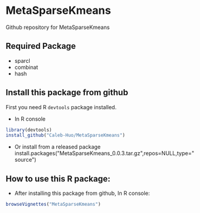 # MetaSparseKmeans
Github repository for MetaSparseKmeans

## Required Package
* sparcl
* combinat
* hash

## Install this package from github
First you need R `devtools` package installed.

* In R console
```R
library(devtools)
install_github("Caleb-Huo/MetaSparseKmeans")
```

* Or install from a released package
install.packages("MetaSparseKmeans_0.0.3.tar.gz",repos=NULL,type="source")

## How to use this R package:

* After installing this package from github, In R console:
```R
browseVignettes("MetaSparseKmeans")
```
